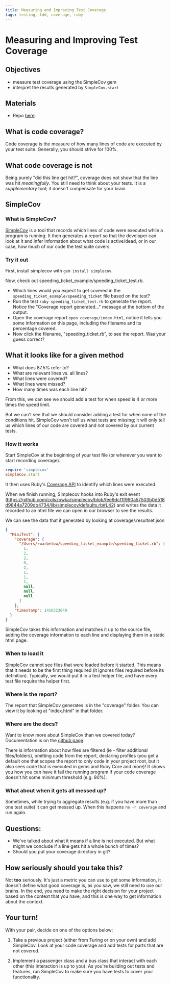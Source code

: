 ```yaml
---
title: Measuring and Improving Test Coverage
tags: testing, tdd, coverage, ruby
---
```


# Measuring and Improving Test Coverage

## Objectives

* measure test coverage using the SimpleCov gem
* interpret the results generated by `SimpleCov.start`

## Materials

* Repo [here](https://github.com/rwarbelow/measuring_and_improving_test_coverage).

## What is code coverage?

Code coverage is the measure of how many lines of code are executed by your test suite. Generally, you should strive for 100%. 

## What code coverage is not

Being purely "did this line get hit?", coverage does not show that the line was hit *meaningfully*. You still need to think about your tests. It is a *supplementary* tool; it doesn't compensate for your brain.

## SimpleCov

### What is SimpleCov?

[SimpleCov](https://github.com/colszowka/simplecov/) is a tool that records which lines of code were executed while a program is running. It then generates a report so that the developer can look at it and infer information about what code is active/dead, or in our case, how much of our code the test suite covers.

### Try it out

First, install simplecov with `gem install simplecov`.

Now, check out speeding_ticket_example/speeding_ticket_test.rb. 

* Which lines would you expect to get covered in the `speeding_ticket_example/speeding_ticket` file based on the test? 
* Run the test `ruby speeding_ticket_test.rb` to generate the report. Notice the "Coverage report generated..." message at the bottom of the output. 
* Open the coverage report `open coverage/index.html`, notice it tells you some information on this page, including the filename and its percentage covered. 
* Now click the filename, "speeding_ticket.rb", to see the report. Was your guess correct?

## What it looks like for a given method

* What does 87.5% refer to?
* What are relevant lines vs. all lines?
* What lines were covered?
* What lines were missed?
* How many times was each line hit?

From this, we can see we should add a test for when speed is 4 or more times the speed limit.

But we can't see that we should consider adding a test for when none of the conditions hit. SimpleCov won't tell us what tests are missing; it will only tell us which lines of our code are covered and not covered by our current tests. 

### How it works

Start SimpleCov at the beginning of your test file (or wherever you want to start recording coverage).

```ruby
require 'simplecov'
SimpleCov.start
```

It then uses Ruby's [Coverage API](http://rdoc.info/stdlib/coverage/Coverage) to identify which lines were executed.

When we finish running, Simplecov hooks into Ruby's exit event (https://github.com/colszowka/simplecov/blob/fee9dcf1f990a57503b0d518d9844a7209db4734/lib/simplecov/defaults.rb#L42)
and writes the data it recorded to an html file we can open in our browser to see the results.

We can see the data that it generated by looking at coverage/.resultset.json

```json
{
  "MiniTest": {
    "coverage": {
      "/Users/rwarbelow/speeding_ticket_example/speeding_ticket.rb": [
        1,
        2,
        2,
        0,
        2,
        1,
        1,
        1,
        null,
        null,
        null
      ]
    },
    "timestamp": 1416323649
  }
}
```

SimpleCov takes this information and matches it up to the source file,
adding the coverage information to each line and displaying them
in a static html page.

### When to load it

SimpleCov cannot see files that were loaded before it started.
This means that it needs to be the first thing required (it ignores files required before its definition).
Typically, we would put it in a test helper file, and have every test file
require the helper first.

### Where is the report?

The report that SimpleCov generates is in the "coverage" folder.
You can view it by looking at "index.html" in that folder.

### Where are the docs?

Want to know more about SimpleCov than we covered today? Documentation is on the [github page](https://github.com/colszowka/simplecov/).

There is information about how files are filtered (ie - filter additional files/folders),
omitting code from the report, declaring profiles (you get a default one that
scopes the report to only code in your project root, but it also sees code
that is executed in gems and Ruby Core and more)! It shows you how you can
have it fail the running program if your code coverage doesn't hit some minimum
threshold (e.g. 90%).

### What about when it gets all messed up?

Sometimes, while trying to aggregate results (e.g. if you have more than one test suite)
it can get messed up. When this happens `rm -r coverage` and run again.

## Questions:

* We've talked about what it means if a line is not executed.
  But what might we conclude if a line gets hit a whole bunch of times?
* Should you put your coverage directory in git?

## How seriously should you take this?

Not **too** seriously. It's just a metric you can use to get some information,
it doesn't define what good coverage is, as you saw, we still need to use our brains.
In the end, you need to make the right decision for your project based on the context
that you have, and this is one way to get information about the context.

## Your turn!

With your pair, decide on one of the options below:

1) Take a previous project (either from Turing or on your own) and add SimpleCov. Look at your code coverage and add tests for parts that are not covered. 

2) Implement a passenger class and a bus class that interact with each other (this interaction is up to you). As you're building out tests and features, run SimpleCov to make sure you have tests to cover your functionality. 
